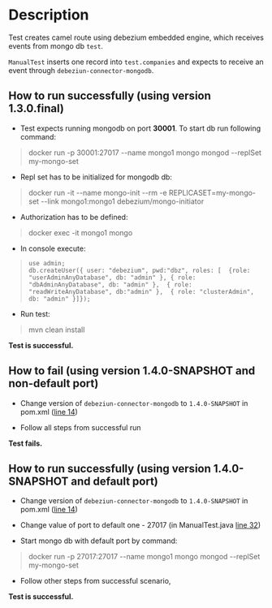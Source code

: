 # Description

Test creates camel route using debezium embedded engine, which receives events from mongo db `test`.

`ManualTest` inserts one record into `test.companies` and expects to receive an event through `debeziun-connector-mongodb`.

## How to run successfully (using version 1.3.0.final)

* Test expects running mongodb on port **30001**. To start db run following command:

> docker run -p 30001:27017 --name mongo1  mongo mongod --replSet my-mongo-set

* Repl set has to be initialized for mongodb db:

> docker run -it --name mongo-init --rm -e REPLICASET=my-mongo-set --link mongo1:mongo1  debezium/mongo-initiator

* Authorization has to be defined:

> docker exec -it mongo1 mongo

* In console execute:

>     use admin;
>     db.createUser({ user: "debezium", pwd:"dbz", roles: [  {role: "userAdminAnyDatabase", db: "admin" }, { role: "dbAdminAnyDatabase", db: "admin" },  { role: "readWriteAnyDatabase", db:"admin" },  { role: "clusterAdmin",  db: "admin" }]});

* Run test:

> mvn clean install

**Test is successful.**

## How to fail (using version 1.4.0-SNAPSHOT and non-default port)

* Change version of `debeziun-connector-mongodb` to `1.4.0-SNAPSHOT` in pom.xml ([line 14](https://github.com/JiriOndrusek/debezium-reproducer-port/blob/main/pom.xml#L14))

* Follow all steps from successful run

**Test fails.**

## How to run successfully (using version 1.4.0-SNAPSHOT and default port)

* Change version of `debeziun-connector-mongodb` to `1.4.0-SNAPSHOT` in pom.xml ([line 14](https://github.com/JiriOndrusek/debezium-reproducer-port/blob/main/pom.xml#L14))

* Change value of port to default one - 27017 (in ManualTest.java [line 32](https://github.com/JiriOndrusek/debezium-reproducer-port/blob/main/src/test/java/reproducer/test/ManualTest.java#L32))

* Start mongo db with default port by command:

> docker run -p 27017:27017 --name mongo1  mongo mongod --replSet my-mongo-set

* Follow other steps from successful scenario,

**Test is successful.**

 








